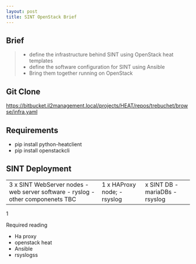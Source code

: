```yaml
---
layout: post
title: SINT OpenStack Brief
---
```


## Brief

> - define the infrastructure behind SINT using OpenStack heat templates
>  - define the software configuration for SINT using Ansible
>  - Bring them together running on OpenStack

## Git Clone

https://bitbucket.il2management.local/projects/HEAT/repos/trebuchet/browse/infra.yaml

## Requirements

- pip install python-heatclient
- pip install openstackcli


## SINT Deployment

<table>
  <tbody>
    <tr>
      <td>3 x SINT WebServer nodes
        - web server software
        - ryslog
        - other componenets TBC</td>
      <td>1 x HAProxy node;
        - rsyslog</td>
      <td> x SINT DB
        - mariaDBs
        - rsyslog</td>
    </tr>
  </tbody>
</table>


1

  Required reading
  - Ha proxy
  - openstack heat
  - Ansible
  - rsyslogss

